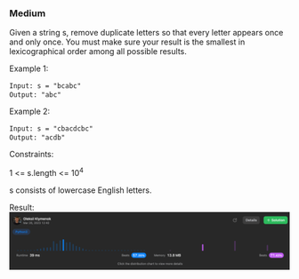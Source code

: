 ### Medium

Given a string s, remove duplicate letters so that every letter appears once and only once. You must make sure your result is 
the smallest in lexicographical order
 among all possible results.

 

Example 1:
```
Input: s = "bcabc"
Output: "abc"
```
Example 2:
```
Input: s = "cbacdcbc"
Output: "acdb"
```

Constraints:

1 <= s.length <= 10<sup>4</sup>

s consists of lowercase English letters.


Result:
![img.png](img.png)